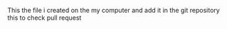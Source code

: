 ﻿This the file i created on the my computer and add it in the git repository
this to check pull request
